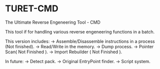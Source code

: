 # TURET-CMD
The Ultimate Reverse Engeneering Tool - CMD

This tool if for handling various reverse engeneering functions in a batch.

This version includes:
-> Assemble/Disassemble instructions in a process (Not finished).
-> Read/Write in the memory.
-> Dump process.
-> Pointer Scan( Not Finished ).
-> Import Rebuilder ( Not Finished ).

In future:
-> Detect pack.
-> Original EntryPoint finder.
-> Script system.
